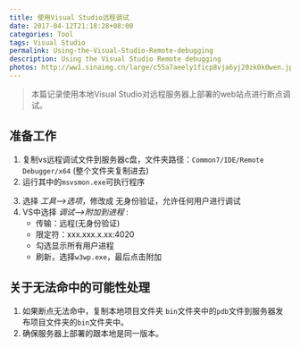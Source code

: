 ```yaml
---
title: 使用Visual Studio远程调试
date: 2017-04-12T21:18:28+08:00
categories: Tool
tags: Visual Studio
permalink: Using-the-Visual-Studio-Remote-debugging
description: Using the Visual Studio Remote debugging
photos: http://ww1.sinaimg.cn/large/c55a7aeely1ficp8vja6yj20zk0k0wen.jpg
---
```

> 本篇记录使用本地Visual Studio对远程服务器上部署的web站点进行断点调试。

## 准备工作

1. 复制vs远程调试文件到服务器c盘，文件夹路径：`Common7/IDE/Remote Debugger/x64` (整个文件夹复制进去)
 2. 运行其中的`msvsmon.exe`可执行程序
 <!--more-->
 3. 选择 *工具-->选项*，修改成 无身份验证，允许任何用户进行调试
 4. VS中选择 *调试-->附加到进程* :
    - 传输：远程(无身份验证)
    - 限定符：xxx.xxx.x.xx:4020
    - 勾选显示所有用户进程
    - 刷新，选择`w3wp.exe`，最后点击附加

 ## 关于无法命中的可能性处理
 1. 如果断点无法命中，复制本地项目文件夹 `bin`文件夹中的`pdb`文件到服务器发布项目文件夹的`bin`文件夹中。
 2. 确保服务器上部署的跟本地是同一版本。
